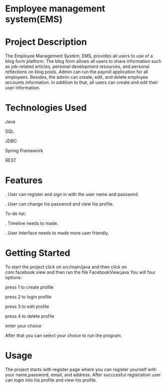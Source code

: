 # Employee management system(EMS)

# Project Description
The Employee Management System, EMS, provides all users to use of a blog form platform. The blog form allows all users to share information such as job-related articles, personal development resources, and personal reflections on blog posts. Admin can run the payroll application for all employees. Besides, the admin can create, edit, and delete employee accounts information. In addition to that, all users can create and edit their user information.

# Technologies Used
Java

SQL

JDBC

Spring Framework

REST


# Features
. User can register and sign in with the user name and password.

. User can change his password and view his profile.


To-do list:

. Timeline needs to made.

. User Interface needs to made more user friendly.


# Getting Started
To start the project click on src/main/java and then click on com.facebook.view and then run the file FacebookView.java
You will four options:

press 1 to create profile

press 2 to login profile

press 3 to edit profile

press 4 to delete profile

enter your choice

After that you can select your choice to run the program.

# Usage
The project starts with register page where you can register yourself with your name,password, email, and address.
After succcesful registration user can login into his profile and view his profile.



